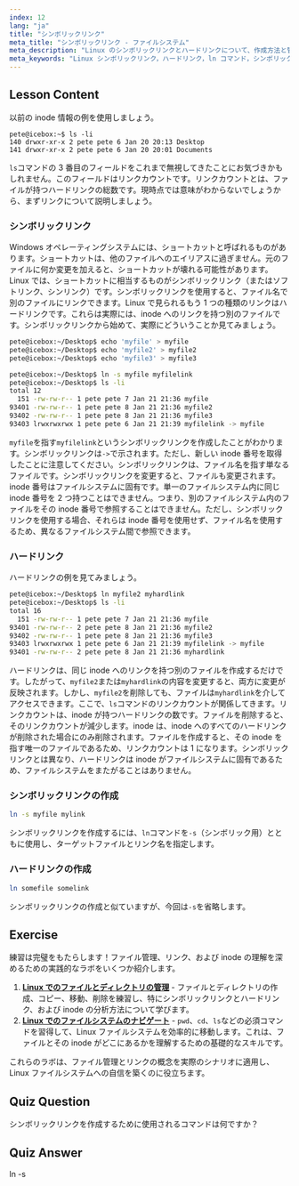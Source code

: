 ```yaml
---
index: 12
lang: "ja"
title: "シンボリックリンク"
meta_title: "シンボリックリンク - ファイルシステム"
meta_description: "Linux のシンボリックリンクとハードリンクについて、作成方法と管理方法を含めて学びます。この初心者向けのガイドで、それらの違いと使用例を理解しましょう。"
meta_keywords: "Linux シンボリックリンク，ハードリンク，ln コマンド，シンボリックリンク，Linux ファイルシステム，Linux チュートリアル，初心者向け Linux"
---
```


## Lesson Content

以前の inode 情報の例を使用しましょう。

```plaintext
pete@icebox:~$ ls -li
140 drwxr-xr-x 2 pete pete 6 Jan 20 20:13 Desktop
141 drwxr-xr-x 2 pete pete 6 Jan 20 20:01 Documents
```

`ls`コマンドの 3 番目のフィールドをこれまで無視してきたことにお気づきかもしれません。このフィールドはリンクカウントです。リンクカウントとは、ファイルが持つハードリンクの総数です。現時点では意味がわからないでしょうから、まずリンクについて説明しましょう。

### シンボリックリンク

Windows オペレーティングシステムには、ショートカットと呼ばれるものがあります。ショートカットは、他のファイルへのエイリアスに過ぎません。元のファイルに何か変更を加えると、ショートカットが壊れる可能性があります。Linux では、ショートカットに相当するものがシンボリックリンク（またはソフトリンク、シンリンク）です。シンボリックリンクを使用すると、ファイル名で別のファイルにリンクできます。Linux で見られるもう 1 つの種類のリンクはハードリンクです。これらは実際には、inode へのリンクを持つ別のファイルです。シンボリックリンクから始めて、実際にどういうことか見てみましょう。

```bash
pete@icebox:~/Desktop$ echo 'myfile' > myfile
pete@icebox:~/Desktop$ echo 'myfile2' > myfile2
pete@icebox:~/Desktop$ echo 'myfile3' > myfile3

pete@icebox:~/Desktop$ ln -s myfile myfilelink
pete@icebox:~/Desktop$ ls -li
total 12
  151 -rw-rw-r-- 1 pete pete 7 Jan 21 21:36 myfile
93401 -rw-rw-r-- 1 pete pete 8 Jan 21 21:36 myfile2
93402 -rw-rw-r-- 1 pete pete 8 Jan 21 21:36 myfile3
93403 lrwxrwxrwx 1 pete pete 6 Jan 21 21:39 myfilelink -> myfile
```

`myfile`を指す`myfilelink`というシンボリックリンクを作成したことがわかります。シンボリックリンクは`->`で示されます。ただし、新しい inode 番号を取得したことに注意してください。シンボリックリンクは、ファイル名を指す単なるファイルです。シンボリックリンクを変更すると、ファイルも変更されます。inode 番号はファイルシステムに固有です。単一のファイルシステム内に同じ inode 番号を 2 つ持つことはできません。つまり、別のファイルシステム内のファイルをその inode 番号で参照することはできません。ただし、シンボリックリンクを使用する場合、それらは inode 番号を使用せず、ファイル名を使用するため、異なるファイルシステム間で参照できます。

### ハードリンク

ハードリンクの例を見てみましょう。

```bash
pete@icebox:~/Desktop$ ln myfile2 myhardlink
pete@icebox:~/Desktop$ ls -li
total 16
  151 -rw-rw-r-- 1 pete pete 7 Jan 21 21:36 myfile
93401 -rw-rw-r-- 2 pete pete 8 Jan 21 21:36 myfile2
93402 -rw-rw-r-- 1 pete pete 8 Jan 21 21:36 myfile3
93403 lrwxrwxrwx 1 pete pete 6 Jan 21 21:39 myfilelink -> myfile
93401 -rw-rw-r-- 2 pete pete 8 Jan 21 21:36 myhardlink
```

ハードリンクは、同じ inode へのリンクを持つ別のファイルを作成するだけです。したがって、`myfile2`または`myhardlink`の内容を変更すると、両方に変更が反映されます。しかし、`myfile2`を削除しても、ファイルは`myhardlink`を介してアクセスできます。ここで、`ls`コマンドのリンクカウントが関係してきます。リンクカウントは、inode が持つハードリンクの数です。ファイルを削除すると、そのリンクカウントが減少します。inode は、inode へのすべてのハードリンクが削除された場合にのみ削除されます。ファイルを作成すると、その inode を指す唯一のファイルであるため、リンクカウントは 1 になります。シンボリックリンクとは異なり、ハードリンクは inode がファイルシステムに固有であるため、ファイルシステムをまたがることはありません。

### シンボリックリンクの作成

```bash
ln -s myfile mylink
```

シンボリックリンクを作成するには、`ln`コマンドを`-s`（シンボリック用）とともに使用し、ターゲットファイルとリンク名を指定します。

### ハードリンクの作成

```bash
ln somefile somelink
```

シンボリックリンクの作成と似ていますが、今回は`-s`を省略します。

## Exercise

練習は完璧をもたらします！ファイル管理、リンク、および inode の理解を深めるための実践的なラボをいくつか紹介します。

1. **[Linux でのファイルとディレクトリの管理](https://labex.io/ja/labs/comptia-manage-files-and-directories-in-linux-590835)** - ファイルとディレクトリの作成、コピー、移動、削除を練習し、特にシンボリックリンクとハードリンク、および inode の分析方法について学びます。
2. **[Linux でのファイルシステムのナビゲート](https://labex.io/ja/labs/comptia-navigate-the-filesystem-in-linux-590971)** - `pwd`、`cd`、`ls`などの必須コマンドを習得して、Linux ファイルシステムを効率的に移動します。これは、ファイルとその inode がどこにあるかを理解するための基礎的なスキルです。

これらのラボは、ファイル管理とリンクの概念を実際のシナリオに適用し、Linux ファイルシステムへの自信を築くのに役立ちます。

## Quiz Question

シンボリックリンクを作成するために使用されるコマンドは何ですか？

## Quiz Answer

ln -s
